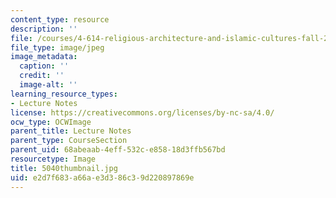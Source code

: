 ```yaml
---
content_type: resource
description: ''
file: /courses/4-614-religious-architecture-and-islamic-cultures-fall-2002/e2d7f683a66ae3d386c39d220897869e_5040thumbnail.jpg
file_type: image/jpeg
image_metadata:
  caption: ''
  credit: ''
  image-alt: ''
learning_resource_types:
- Lecture Notes
license: https://creativecommons.org/licenses/by-nc-sa/4.0/
ocw_type: OCWImage
parent_title: Lecture Notes
parent_type: CourseSection
parent_uid: 68abeaab-4eff-532c-e858-18d3ffb567bd
resourcetype: Image
title: 5040thumbnail.jpg
uid: e2d7f683-a66a-e3d3-86c3-9d220897869e
---
```

